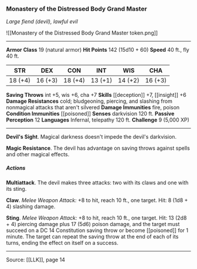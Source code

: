 ### Monastery of the Distressed Body Grand Master
_Large fiend (devil), lawful evil_

![[Monastery of the Distressed Body Grand Master token.png]]


---

**Armor Class** 19 (natural armor)
**Hit Points** 142 (15d10 + 60)
**Speed** 40 ft., fly 40 ft.

| STR     | DEX     | CON     | INT     | WIS     | CHA     |
|---------|---------|---------|---------|---------|---------|
| 18 (+4) | 16 (+3) | 18 (+4) | 13 (+1) | 14 (+2) | 16 (+3) |

**Saving Throws** int +5, wis +6, cha +7
**Skills** [[deception]] +7, [[insight]] +6
**Damage Resistances** cold; bludgeoning, piercing, and slashing from nonmagical attacks that aren't silvered
**Damage Immunities** fire, poison
**Condition Immunities** [[poisoned]]
**Senses** darkvision 120 ft.
**Passive Perception** 12
**Languages** Infernal, telepathy 120 ft.
**Challenge** 9 (5,000 XP)

---

**Devil's Sight**. Magical darkness doesn't impede the devil's darkvision.

**Magic Resistance**. The devil has advantage on saving throws against spells and other magical effects.

##### Actions
**Multiattack**. The devil makes three attacks: two with its claws and one with its sting.

**Claw**. _Melee Weapon Attack:_ +8 to hit, reach 10 ft., one target. Hit: 8 (1d8 + 4) slashing damage.

**Sting**. _Melee Weapon Attack:_ +8 to hit, reach 10 ft., one target. Hit: 13 (2d8 + 4) piercing damage plus 17 (5d6) poison damage, and the target must succeed on a DC 14 Constitution saving throw or become [[poisoned]] for 1 minute. The target can repeat the saving throw at the end of each of its turns, ending the effect on itself on a success.


---

Source: [[LLK]], page 14